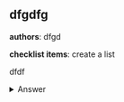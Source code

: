 ## dfgdfg
**authors**: dfgd

**checklist items**: create a list

dfdf

<details>
<summary>Answer</summary>
dfdhdf
</details>

